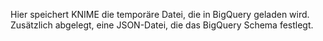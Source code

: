 Hier speichert KNIME die temporäre Datei, die in BigQuery geladen wird.
Zusätzlich abgelegt, eine JSON-Datei, die das BigQuery Schema festlegt.